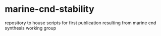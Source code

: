 # marine-cnd-stability
repository to house scripts for first publication resulting from marine cnd synthesis working group
